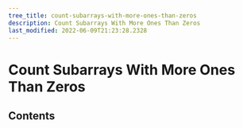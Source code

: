 ```yaml
---
tree_title: count-subarrays-with-more-ones-than-zeros
description: Count Subarrays With More Ones Than Zeros
last_modified: 2022-06-09T21:23:28.2328
---
```


# Count Subarrays With More Ones Than Zeros

## Contents
